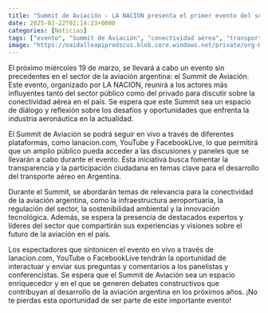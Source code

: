 ```yaml
---
title: "Summit de Aviación - LA NACION presenta el primer evento del sector con los actores más influyentes del sector público y privado"
date: 2025-02-22T02:14:23+0000
categories: [Noticias]
tags: ["evento", "Summit de Aviación", "conectividad aérea", "transporte aéreo", "infraestructura aeroportuaria", "sostenibilidad ambiental", "innovación tecnológica."]
image: "https://oaidalleapiprodscus.blob.core.windows.net/private/org-HKmKxpuNw3Y88lm4EBrIPq0n/user-ZwiCXOggLL8ZNNKE2g7rXFmV/img-kUjugtp6h88SbLEsQFPhZDuo.png?st=2025-02-22T01%3A14%3A23Z&se=2025-02-22T03%3A14%3A23Z&sp=r&sv=2024-08-04&sr=b&rscd=inline&rsct=image/png&skoid=d505667d-d6c1-4a0a-bac7-5c84a87759f8&sktid=a48cca56-e6da-484e-a814-9c849652bcb3&skt=2025-02-21T19%3A47%3A08Z&ske=2025-02-22T19%3A47%3A08Z&sks=b&skv=2024-08-04&sig=I3eX3tJfwJcGoWRws9SHGAsem5nvaWJqXYFzw9eHBoI%3D"
---
```


El próximo miércoles 19 de marzo, se llevará a cabo un evento sin precedentes en el sector de la aviación argentina: el Summit de Aviación. Este evento, organizado por LA NACION, reunirá a los actores más influyentes tanto del sector público como del privado para discutir sobre la conectividad aérea en el país. Se espera que este Summit sea un espacio de diálogo y reflexión sobre los desafíos y oportunidades que enfrenta la industria aeronáutica en la actualidad.

El Summit de Aviación se podrá seguir en vivo a través de diferentes plataformas, como lanacion.com, YouTube y FacebookLive, lo que permitirá que un amplio público pueda acceder a las discusiones y paneles que se llevarán a cabo durante el evento. Esta iniciativa busca fomentar la transparencia y la participación ciudadana en temas clave para el desarrollo del transporte aéreo en Argentina.

Durante el Summit, se abordarán temas de relevancia para la conectividad de la aviación argentina, como la infraestructura aeroportuaria, la regulación del sector, la sostenibilidad ambiental y la innovación tecnológica. Además, se espera la presencia de destacados expertos y líderes del sector que compartirán sus experiencias y visiones sobre el futuro de la aviación en el país.

Los espectadores que sintonicen el evento en vivo a través de lanacion.com, YouTube o FacebookLive tendrán la oportunidad de interactuar y enviar sus preguntas y comentarios a los panelistas y conferencistas. Se espera que el Summit de Aviación sea un espacio enriquecedor y en el que se generen debates constructivos que contribuyan al desarrollo de la aviación argentina en los próximos años. ¡No te pierdas esta oportunidad de ser parte de este importante evento!
    